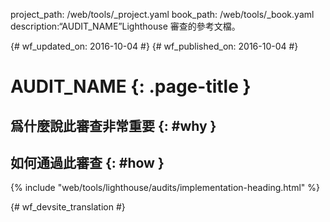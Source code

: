project_path: /web/tools/_project.yaml
book_path: /web/tools/_book.yaml
description:“AUDIT_NAME”Lighthouse 審查的參考文檔。

{# wf_updated_on: 2016-10-04 #}
{# wf_published_on: 2016-10-04 #}

# AUDIT_NAME {: .page-title }

## 爲什麼說此審查非常重要 {: #why }

## 如何通過此審查 {: #how }

{% include "web/tools/lighthouse/audits/implementation-heading.html" %}


{# wf_devsite_translation #}

